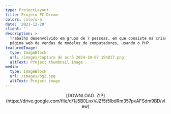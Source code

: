 ```yaml
---
type: ProjectLayout
title: Projeto PC Dream
colors: colors-a
date: '2021-12-20'
client: ''
description: >-
  Trabalho desenvolvido em grupo de 7 pessoas, em que consiste na criação de uma
  página web de vendas de modelos de computadores, usando o PHP.
featuredImage:
  type: ImageBlock
  url: /images/Captura de ecrã 2024-10-07 154817.png
  altText: Project thumbnail image
media:
  type: ImageBlock
  url: /images/bg2.jpg
  altText: Project image
---
```

<div style="text-align: center">[DOWNLOAD .ZIP](https://drive.google.com/file/d/1J5B0LnxVJZf5t5IbdRm357pxAFSdm9BD/view)</div>

<div style="text-align: center"></div>

